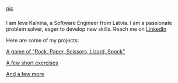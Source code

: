 [pic](https://scontent.frix3-1.fna.fbcdn.net/v/t1.0-9/10013561_762664697077362_1727344200_n.jpg?_nc_cat=106&ccb=2&_nc_sid=174925&_nc_ohc=LCgFGNX3jcwAX8n8tFt&_nc_ht=scontent.frix3-1.fna&oh=a3b4b0fec1dd8eb81c3f591ce8d05251&oe=5FC7CD5A)

### 

I am Ieva Kalnina, a Software Engineer from Latvia. 
I am a passionate problem solver, eager to develop new skills.
Reach me on [LinkedIn](https://www.linkedin.com/in/ieva-kalnina-46a70025/)

Here are some of my projects:

[A game of "Rock, Paper, Scissors, Lizard, Spock"](https://github.com/Ievieva/RPSLS/tree/main/RPS)

[A few short exercises](https://github.com/Ievieva/8-10)

[And a few more](https://github.com/Ievieva/14-10)
